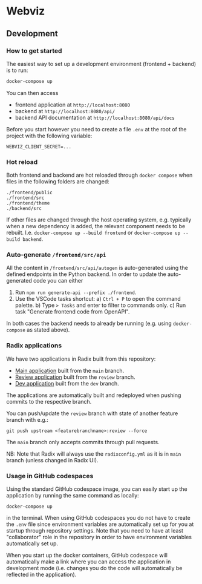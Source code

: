 # Webviz

## Development

### How to get started

The easiest way to set up a development environment (frontend + backend) is to run:

```bash
docker-compose up
```

You can then access

- frontend application at `http://localhost:8080`
- backend at `http://localhost:8080/api/`
- backend API documentation at `http://localhost:8080/api/docs`

Before you start however you need to create a file `.env` at the root of the project
with the following variable:

```
WEBVIZ_CLIENT_SECRET=...
```

### Hot reload

Both frontend and backend are hot reloaded through `docker compose` when files
in the following folders are changed:

```
./frontend/public
./frontend/src
./frontend/theme
./backend/src
```

If other files are changed through the host operating system,
e.g. typically when a new dependency is added, the relevant component needs to be rebuilt. I.e.
`docker-compose up --build frontend` or `docker-compose up --build backend`.

### Auto-generate `/frontend/src/api`

All the content in `/frontend/src/api/autogen` is auto-generated using the defined endpoints
in the Python backend. In order to update the auto-generated code you can either

1. Run `npm run generate-api --prefix ./frontend`.
2. Use the VSCode tasks shortcut:
   a) `Ctrl + P` to open the command palette.
   b) Type `> Tasks` and enter to filter to commands only.
   c) Run task "Generate frontend code from OpenAPI".

In both cases the backend needs to already be running (e.g. using `docker-compose`
as stated above).

### Radix applications

We have two applications in Radix built from this repository:

- [Main application](https://webviz.app.c2.radix.equinor.com/) built from the `main` branch.
- [Review application](https://frontend-webviz-review.c2.radix.equinor.com/) built from the `review` branch.
- [Dev application](https://frontend-webviz-dev.c2.radix.equinor.com/) built from the `dev` branch.

The applications are automatically built and redeployed when pushing commits to the respective branch.

You can push/update the `review` branch with state of another feature branch with e.g.:

```
git push upstream <featurebranchname>:review --force
```

The `main` branch only accepts commits through pull requests.

NB: Note that Radix will always use the `radixconfig.yml` as it is in `main` branch (unless changed in Radix UI).

### Usage in GitHub codespaces

Using the standard GitHub codespace image, you can easily start up the application by running
the same command as locally:

```
docker-compose up
```

in the terminal. When using GitHub codespaces you do not have to create the `.env` file since
environment variables are automatically set up for you at startup through repository settings.
Note that you need to have at least "collaborator" role in the repository in order to have
environment variables automatically set up.

When you start up the docker containers, GitHub codespace will automatically make a link where
you can access the application in development mode (i.e. changes you do the code will automatically
be reflected in the application).

